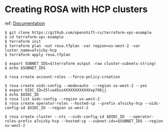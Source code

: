 # Creating ROSA with HCP clusters 

ref: [Documentation](https://docs.openshift.com/rosa/rosa_hcp/rosa-hcp-sts-creating-a-cluster-quickly.html)

```shell
$ git clone https://github.com/openshift-cs/terraform-vpc-example
$ cd terraform-vpc-example
$ terraform init
$ terraform plan -out rosa.tfplan -var region=us-west-2 -var luster_name=a7vicky-hcp
$ terraform apply rosa.tfplan

$ export SUBNET_IDS=$(terraform output -raw cluster-subnets-string)
$ echo $SUBNET_IDS

$ rosa create account-roles --force-policy-creation

$ rosa create oidc-config --mode=auto  --region us-west-2 --yes
$ export OIDC_ID=25lva45usXXXXXXXXXXXXvp796jj
$ echo $OIDC_ID
$ rosa list oidc-config --region us-west-2
$ rosa create operator-roles --hosted-cp --prefix a7vicky-hcp --oidc-config-id $OIDC_ID --region us-west-2

$ rosa create cluster --sts --oidc-config-id $OIDC_ID  --operator-roles-prefix a7vicky-hcp --hosted-cp --subnet-ids=$SUBNET_IDS --region us-west-2
```
